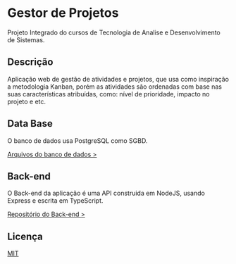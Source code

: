 # Gestor de Projetos
Projeto Integrado do cursos de Tecnologia de Analise e Desenvolvimento de Sistemas.

## Descrição
Aplicação web de gestão de atividades e projetos, que usa como inspiração a metodologia Kanban, porém as atividades são ordenadas com base nas suas características atribuídas, como: nível de prioridade, impacto no projeto e etc.

## Data Base
O banco de dados usa PostgreSQL como SGBD.

[Arquivos do banco de dados >](https://github.com/clebersonjose/GestorProjetos/tree/master/dataBase)

## Back-end
O Back-end da aplicação é uma API construida em NodeJS, usando Express e escrita em TypeScript.

[Repositório do Back-end >](https://github.com/clebersonjose/GestorProjetosServer)

## Licença

[MIT](https://choosealicense.com/licenses/mit/)
